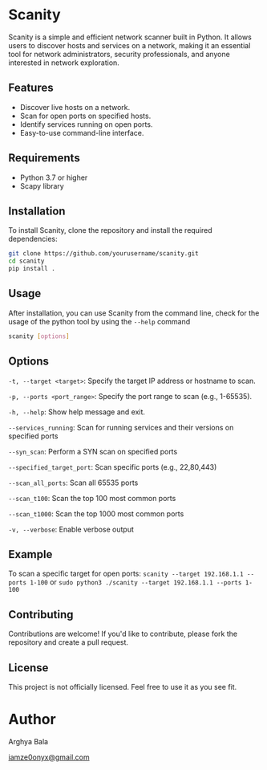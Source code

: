 # Scanity

Scanity is a simple and efficient network scanner built in Python. It allows users to discover hosts and services on a network, making it an essential tool for network administrators, security professionals, and anyone interested in network exploration.

## Features

- Discover live hosts on a network.
- Scan for open ports on specified hosts.
- Identify services running on open ports.
- Easy-to-use command-line interface.

## Requirements

- Python 3.7 or higher
- Scapy library

## Installation

To install Scanity, clone the repository and install the required dependencies:

```bash
git clone https://github.com/yourusername/scanity.git
cd scanity
pip install .
```

## Usage
After installation, you can use Scanity from the command line, check for the usage of the python tool by using the ```--help``` command
```bash
scanity [options] 
```
## Options

```-t, --target <target>```: Specify the target IP address or hostname to scan.

```-p, --ports <port_range>```: Specify the port range to scan (e.g., 1-65535).

```-h, --help```: Show help message and exit.

```--services_running```: Scan for running services and their versions on specified ports

```--syn_scan```: Perform a SYN scan on specified ports

```--specified_target_port```: Scan specific ports (e.g., 22,80,443)

```--scan_all_ports```: Scan all 65535 ports

```--scan_t100```: Scan the top 100 most common ports

```--scan_t1000```: Scan the top 1000 most common ports

```-v, --verbose```: Enable verbose output

## Example
To scan a specific target for open ports:
```scanity --target 192.168.1.1 --ports 1-100```
or 
```sudo python3 ./scanity --target 192.168.1.1 --ports 1-100```

## Contributing
Contributions are welcome! If you'd like to contribute, please fork the repository and create a pull request.

## License
This project is not officially licensed. Feel free to use it as you see fit.

# Author
Arghya Bala

iamze0onyx@gmail.com

    


